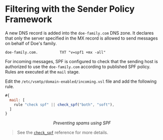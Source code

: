 # Filtering with the Sender Policy Framework

A new DNS record is added into the `doe-family.com` DNS zone. It declares that only the server specified in the MX record is allowed to send messages on behalf of Doe's family.

```shell
doe-family.com.          TXT "v=spf1 +mx -all"
```

For incoming messages, SPF is configured to check that the sending host is authorized to use the `doe-family.com` according to published SPF policy. Rules are executed at the `mail` stage.

Edit the `/etc/vsmtp/domain-enabled/incoming.vsl` file and add the following rule.

```js
#{
  mail: [
    rule "check spf" || check_spf("both", "soft"),
  ]
}
```

<p style="text-align: center;"> <i>Preventing spams using SPF</i> </p>

> See the [`check_spf`][check_spf_fn_ref] reference for more details.

[check_spf_fn_ref]: /src/ref/vSL/api/fn::global::spf.md

